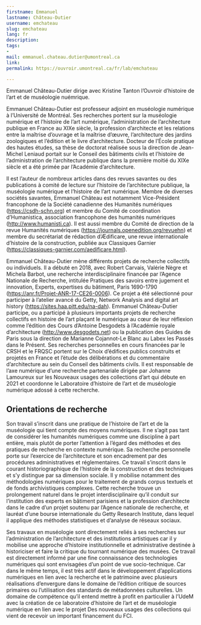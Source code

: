 ```yaml
---
firstname: Emmanuel
lastname: Château-Dutier
username: emchateau
slug: emchateau
lang: fr
description: 
tags:
- 
mail: emmanuel.chateau.dutier@umontreal.ca
link: 
permalink: https://ouvroir.umontreal.ca/fr/lab/emchateau

---
```


Emmanuel Château-Dutier dirige avec Kristine Tanton l’Ouvroir d’histoire de l’art et de muséologie nuémrique.

Emmanuel Château-Dutier est professeur adjoint en muséologie numérique à l’Université de Montréal. Ses recherches portent sur la muséologie numérique et l’histoire de l’art numérique, l’administration de l’architecture publique en France au XIXe siècle, la profession d’architecte et les relations entre la maîtrise d’ouvrage et la maîtrise d’œuvre, l’architecture des jardins zoologiques et l’édition et le livre d’architecture. Docteur de l’École pratique des hautes études, sa thèse de doctorat réalisée sous la direction de Jean-Michel Leniaud portait sur le Conseil des bâtiments civils et l’histoire de l’administration de l’architecture publique dans la première moitié du XIXe siècle et a été primée par l’Académie d’architecture.

Il est l’auteur de nombreux articles dans des revues savantes ou des publications à comité de lecture sur l’histoire de l’architecture publique, la muséologie numérique et l’histoire de l’art numérique. Membre de diverses sociétés savantes, Emmanuel Château est notamment Vice-Président francophone de la Société canadienne des Humanités numériques (https://csdh-schn.org) et membre du Comité de coordination d’Humanistica, association francophone des humanités numériques (http://www.humanisti.ca). Il est aussi membre du Comité de direction de la revue Humanités numériques (https://journals.openedition.org/revuehn) et membre du secrétariat de rédaction d’Ædificare, une revue internationale d’histoire de la construction, publiée aux Classiques Garnier (https://classiques-garnier.com/aedificare.html).

Emmanuel Château-Dutier mène différents projets de recherche collectifs ou individuels. Il a débuté en 2018, avec Robert Carvais, Valérie Nègre et Michela Barbot, une recherche interdisciplinaire financée par l’Agence Nationale de Recherche, intitulée Pratiques des savoirs entre jugement et innovation, Experts, expertises du bâtiment, Paris 1690-1790 (https://anr.fr/Projet-ANR-17-CE26-0006). Ce projet a été sélectionné pour participer à l’atelier avancé du Getty, Network Analysis and digital art history (https://sites.haa.pitt.edu/na-dah). Emmanuel Château-Dutier participe, ou a participé à plusieurs importants projets de recherche collectifs en histoire de l’art plaçant le numérique au cœur de leur réflexion comme l’édition des Cours d’Antoine Desgodets à l’Académie royale d’architecture (http://www.desgodets.net) ou la publication des Guides de Paris sous la direction de Marianne Cojannot-Le Blanc au Labex les Passés dans le Présent. Ses recherches personnelles en cours financées par le CRSH et le FRQSC portent sur le Choix d’édifices publics construits et projetés en France et l’étude des délibérations et du commentaire d’architecture au sein du Conseil des bâtiments civils. Il est responsable de l’axe numérique d’une recherche partenariale dirigée par Johanne Lamoureux sur les Nouveaux usages des collections d’art qui débute en 2021 et coordonne le Laboratoire d’histoire de l’art et de muséologie numérique adossé à cette recherche.

## Orientations de recherche

Son travail s’inscrit dans une pratique de l’histoire de l’art et de la muséologie qui tient compte des moyens numériques. Il ne s’agit pas tant de considérer les humanités numériques comme une discipline à part entière, mais plutôt de porter l’attention à l’égard des méthodes et des pratiques de recherche en contexte numérique. Sa recherche personnelle porte sur l’exercice de l’architecture et son encadrement par des procédures administratives et réglementaires. Ce travail s’inscrit dans le courant historiographique de l’histoire de la construction et des techniques et s’y distingue par sa dimension sociale. Il y mobilise notamment des méthodologies numériques pour le traitement de grands corpus textuels et de fonds archivistiques complexes. Cette recherche trouve un prolongement naturel dans le projet interdisciplinaire qu’il conduit sur l’institution des experts en bâtiment parisiens et la profession d’architecte dans le cadre d’un projet soutenu par l’Agence nationale de recherche, et lauréat d’une bourse internationale du Getty Research Institute, dans lequel il applique des méthodes statistiques et d’analyse de réseaux sociaux.

Ses travaux en muséologie sont directement reliés à ses recherches sur l’administration de l’architecture et des institutions artistiques car il y mobilise une approche d’histoire institutionnelle et administrative destinée à historiciser et faire la critique du tournant numérique des musées. Ce travail est directement informé par une fine connaissance des technologies numériques qui sont envisagées d’un point de vue socio-technique. Car dans le même temps, il est très actif dans le développement d’applications numériques en lien avec la recherche et le patrimoine avec plusieurs réalisations d’envergure dans le domaine de l’édition critique de sources primaires ou l’utilisation des standards de métadonnées culturelles. Un domaine de compétence qu’il entend mettre à profit en particulier à l’UdeM avec la création de ce laboratoire d’histoire de l’art et de muséologie numérique en lien avec le projet Des nouveaux usages des collections qui vient de recevoir un important financement du FCI.
